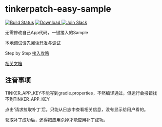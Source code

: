 # tinkerpatch-easy-sample

[![Build Status](https://travis-ci.org/TinkerPatch/tinkerpatch-easy-sample.svg?branch=master)](https://travis-ci.org/TinkerPatch/tinkerpatch-easy-sample)
[ ![Download](https://api.bintray.com/packages/simsun/maven/tinkerpatch-android-sdk/images/download.svg) ](https://bintray.com/simsun/maven/tinkerpatch-android-sdk/_latestVersion)
[![Join Slack](https://slack.tinkerpatch.com/badge.svg)](https://slack.tinkerpatch.com)

无需修改自己App代码，一键接入的Sample

本地调试请先阅读[开发与调试](http://tinkerpatch.com/Docs/dev)

Step by Step [接入攻略](http://tinkerpatch.com/Docs/SDK)

[相关文档](http://tinkerpatch.com/Docs/intro)

## 注音事项
TINKER_APP_KEY不能写到gradle.properties，不然编译通过，但运行会报错找不到TINKER_APP_KEY

点击‘请求拉取补丁’后，只能从日志中查看相关信息，没有显示给用户看的。

获取补丁成功后，还得把应用杀掉才能应用补丁成功。
